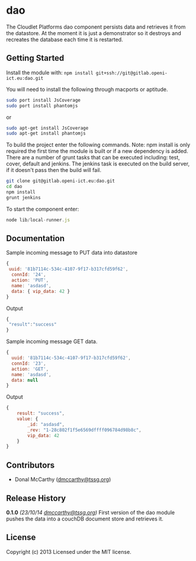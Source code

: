 # dao

The Cloudlet Platforms dao component persists data and retrieves it from the datastore. At the moment it is just a
demonstrator so it destroys and recreates the database each time it is restarted.

## Getting Started
Install the module with: `npm install git+ssh://git@gitlab.openi-ict.eu:dao.git`

You will need to install the following through macports or aptitude.

```bash
sudo port install JsCoverage
sudo port install phantomjs
```

or

```bash
sudo apt-get install JsCoverage
sudo apt-get install phantomjs
```

To build the project enter the following commands. Note: npm install is only required the first time the module is
built or if a new dependency is added. There are a number of grunt tasks that can be executed including: test, cover,
default and jenkins. The jenkins task is executed on the build server, if it doesn't pass then the build will fail.

```bash
git clone git@gitlab.openi-ict.eu:dao.git
cd dao
npm install
grunt jenkins
```

To start the component enter:

```javascript
node lib/local-runner.js
```

## Documentation

Sample incoming message to PUT data into datastore

```javascript
{
 uuid: '81b7114c-534c-4107-9f17-b317cfd59f62',
  connId: '24',
  action: 'PUT',
  name: 'asdasd',
  data: { vip_data: 42 }
}

```

Output

```javascript
{
 "result":"success"
}
```

Sample incoming message GET data.

```javascript
{
  uuid: '81b7114c-534c-4107-9f17-b317cfd59f62',
  connId: '23',
  action: 'GET',
  name: 'asdasd',
  data: null
}
```

Output

```javascript
{
    result: "success",
    value: {
        _id: "asdasd",
        _rev: "1-28c802f1f5e6569dffff096784d98b8c",
        vip_data: 42
    }
}
```

## Contributors

* Donal McCarthy (dmccarthy@tssg.org)


## Release History
**0.1.0** *(23/10/14 dmccarthy@tssg.org)* First version of the dao module pushes the data into a couchDB document store and retrieves it.


## License
Copyright (c) 2013
Licensed under the MIT license.
